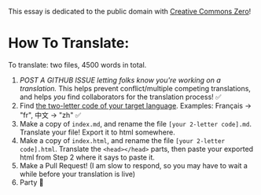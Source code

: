 This essay is dedicated to the public domain with [Creative Commons Zero](https://creativecommons.org/choose/zero/)!

# How To Translate:

To translate: two files, 4500 words in total.

1. *POST A GITHUB ISSUE letting folks know you're working on a translation.* This helps prevent conflict/multiple competing translations, and helps *you* find collaborators for the translation process! ✅
2. Find [the two-letter code of your target language](https://en.wikipedia.org/wiki/List_of_ISO_639-1_codes). Examples: Français → "fr", 中文 → "zh" ✅
3. Make a copy of `index.md`, and rename the file `[your 2-letter code].md`. Translate your file! Export it to html somewhere.
4. Make a copy of `index.html`, and rename the file `[your 2-letter code].html`. Translate the `<head></head>` parts, then paste your exported html from Step 2 where it says to paste it.
5. Make a Pull Request! (I am slow to respond, so you may have to wait a while before your translation is live)
6. Party 🎉

